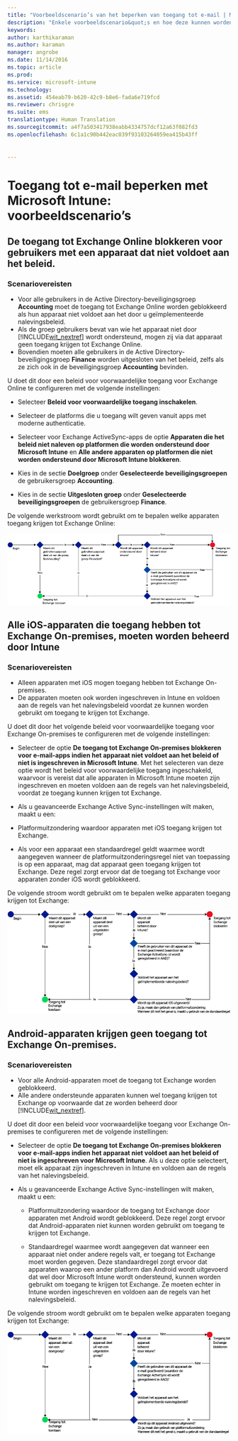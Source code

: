 ```yaml
---
title: "Voorbeeldscenario’s van het beperken van toegang tot e-mail | Microsoft Intune"
description: "Enkele voorbeeldscenario&quot;s en hoe deze kunnen worden geïmplementeerd met voorwaardelijke toegang."
keywords: 
author: karthikaraman
ms.author: karaman
manager: angrobe
ms.date: 11/14/2016
ms.topic: article
ms.prod: 
ms.service: microsoft-intune
ms.technology: 
ms.assetid: 454eab79-b620-42c9-b8e6-fada6e719fcd
ms.reviewer: chrisgre
ms.suite: ems
translationtype: Human Translation
ms.sourcegitcommit: a4f7a503417938eabb4334757dcf12a63f082fd3
ms.openlocfilehash: 6c1a1c90b442eac039f93103264059ea415b43ff


---
```


# <a name="restrict-access-to-email-with-microsoft-intune-example-scenarios"></a>Toegang tot e-mail beperken met Microsoft Intune: voorbeeldscenario’s

## <a name="block-users-from-using-noncompliant-devices-to-access-exchange-online"></a>De toegang tot Exchange Online blokkeren voor gebruikers met een apparaat dat niet voldoet aan het beleid.
### <a name="scenario-requirements"></a>Scenariovereisten
- Voor alle gebruikers in de Active Directory-beveiligingsgroep **Accounting** moet de toegang tot Exchange Online worden geblokkeerd als hun apparaat niet voldoet aan het door u geïmplementeerde nalevingsbeleid.
- Als de groep gebruikers bevat van wie het apparaat niet door [!INCLUDE[wit_nextref](../includes/wit_nextref_md.md)] wordt ondersteund, mogen zij via dat apparaat geen toegang krijgen tot Exchange Online.
- Bovendien moeten alle gebruikers in de Active Directory-beveiligingsgroep **Finance** worden uitgesloten van het beleid, zelfs als ze zich ook in de beveiligingsgroep **Accounting** bevinden.

U doet dit door een beleid voor voorwaardelijke toegang voor Exchange Online te configureren met de volgende instellingen:

-   Selecteer **Beleid voor voorwaardelijke toegang inschakelen**.

- Selecteer de platforms die u toegang wilt geven vanuit apps met moderne authenticatie.
- Selecteer voor Exchange ActiveSync-apps de optie **Apparaten die het beleid niet naleven op platformen die worden ondersteund door Microsoft Intune** en **Alle andere apparaten op platformen die niet worden ondersteund door Microsoft Intune blokkeren**.
-   Kies in de sectie **Doelgroep** onder **Geselecteerde beveiligingsgroepen** de gebruikersgroep **Accounting**.

-   Kies in de sectie **Uitgesloten groep** onder **Geselecteerde beveiligingsgroepen** de gebruikersgroep **Finance**.


De volgende werkstroom wordt gebruikt om te bepalen welke apparaten toegang krijgen tot Exchange Online:

![Diagram met werkstroom voor toegang tot apparaten](./media/ConditionalAccess8-5.png)

## <a name="all-ios-devices-that-access-exchange-onpremises-must-be-managed-by-intune"></a>Alle iOS-apparaten die toegang hebben tot Exchange On-premises, moeten worden beheerd door Intune
### <a name="scenario-requirements"></a>Scenariovereisten
- Alleen apparaten met iOS mogen toegang hebben tot Exchange On-premises.
- De apparaten moeten ook worden ingeschreven in Intune en voldoen aan de regels van het nalevingsbeleid voordat ze kunnen worden gebruikt om toegang te krijgen tot Exchange.

U doet dit door het volgende beleid voor voorwaardelijke toegang voor Exchange On-premises te configureren met de volgende instellingen:

-   Selecteer de optie **De toegang tot Exchange On-premises blokkeren voor e-mail-apps indien het apparaat niet voldoet aan het beleid of niet is ingeschreven in Microsoft Intune**. Met het selecteren van deze optie wordt het beleid voor voorwaardelijke toegang ingeschakeld, waarvoor is vereist dat alle apparaten in Microsoft Intune moeten zijn ingeschreven en moeten voldoen aan de regels van het nalevingsbeleid, voordat ze toegang kunnen krijgen tot Exchange.

-   Als u geavanceerde Exchange Active Sync-instellingen wilt maken, maakt u een:

  -   Platformuitzondering waardoor apparaten met iOS toegang krijgen tot Exchange.   

  -   Als voor een apparaat een standaardregel geldt waarmee wordt aangegeven wanneer de platformuitzonderingsregel niet van toepassing is op een apparaat, mag dat apparaat geen toegang krijgen tot Exchange. Deze regel zorgt ervoor dat de toegang tot Exchange voor apparaten zonder iOS wordt geblokkeerd.

De volgende stroom wordt gebruikt om te bepalen welke apparaten toegang krijgen tot Exchange:

![Diagram met werkstroom voor toegang tot apparaten](./media/ConditionalAccess8-3.png)

## <a name="no-android-devices-can-access-exchange-onpremises"></a>Android-apparaten krijgen geen toegang tot Exchange On-premises.
### <a name="scenario-requirements"></a>Scenariovereisten
- Voor alle Android-apparaten moet de toegang tot Exchange worden geblokkeerd.
- Alle andere ondersteunde apparaten kunnen wel toegang krijgen tot Exchange op voorwaarde dat ze worden beheerd door [!INCLUDE[wit_nextref](../includes/wit_nextref_md.md)].

U doet dit door een beleid voor voorwaardelijke toegang voor Exchange On-premises te configureren met de volgende instellingen:

-   Selecteer de optie **De toegang tot Exchange On-premises blokkeren voor e-mail-apps indien het apparaat niet voldoet aan het beleid of niet is ingeschreven voor Microsoft Intune**. Als u deze optie selecteert, moet elk apparaat zijn ingeschreven in Intune en voldoen aan de regels van het nalevingsbeleid.

- Als u geavanceerde Exchange Active Sync-instellingen wilt maken, maakt u een:
  -   Platformuitzondering waardoor de toegang tot Exchange door apparaten met Android wordt geblokkeerd. Deze regel zorgt ervoor dat Android-apparaten niet kunnen worden gebruikt om toegang te krijgen tot Exchange.

  -   Standaardregel waarmee wordt aangegeven dat wanneer een apparaat niet onder andere regels valt, er toegang tot Exchange moet worden gegeven. Deze standaardregel zorgt ervoor dat apparaten waarop een ander platform dan Android wordt uitgevoerd dat wel door Microsoft Intune wordt ondersteund, kunnen worden gebruikt om toegang te krijgen tot Exchange. Ze moeten echter in Intune worden ingeschreven en voldoen aan de regels van het nalevingsbeleid.

De volgende stroom wordt gebruikt om te bepalen welke apparaten toegang krijgen tot Exchange:

![Diagram met werkstroom voor toegang tot apparaten](./media/ConditionalAccess8-4.png)



<!--HONumber=Oct16_HO4-->


